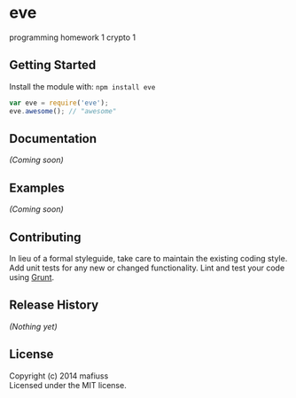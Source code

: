 # eve

programming homework 1 crypto 1

## Getting Started
Install the module with: `npm install eve`

```javascript
var eve = require('eve');
eve.awesome(); // "awesome"
```

## Documentation
_(Coming soon)_

## Examples
_(Coming soon)_

## Contributing
In lieu of a formal styleguide, take care to maintain the existing coding style. Add unit tests for any new or changed functionality. Lint and test your code using [Grunt](http://gruntjs.com/).

## Release History
_(Nothing yet)_

## License
Copyright (c) 2014 mafiuss  
Licensed under the MIT license.
